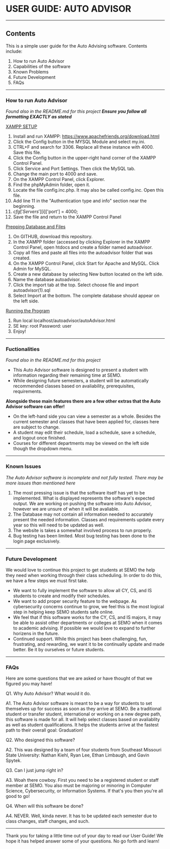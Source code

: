 # USER GUIDE: AUTO ADVISOR
---
## Contents
This is a simple user guide for the Auto Advising software.
Contents include:
1. How to run Auto Advisor
2. Capabilities of the software
3. Known Problems
4. Future Development
5. FAQs
---

### How to run Auto Advisor

*Found also in the README.md for this project*
***Ensure you follow all formatting EXACTLY as stated***

<ins>XAMPP SETUP</ins>
1. Install and run XAMPP: https://www.apachefriends.org/download.html
2. Click the Config button in the MYSQL Module and select my.ini.
3. CTRL+F and search for 3306. Replace all these instance with 4000. Save this file.
4. Click the Config button in the upper-right hand corner of the XAMPP Control Panel.
5. Click Service and Port Settings. Then click the MySQL tab. 
6. Change the main port to 4000 and save.
7. On the XAMPP Control Panel, click Explorer.
8. Find the phpMyAdmin folder, open it.
9. Locate the file config.inc.php. It may also be called config.inc. Open this file.
10. Add line 11 in the "Authentication type and info" section near the beginning.
11. $cfg['Servers'][$i]['port'] = 4000;
12. Save the file and return to the XAMPP Control Panel

<ins>Prepping Database and Files</ins>
1. On GITHUB, download this repository.
2. In the XAMPP folder (accessed by clicking Explorer in the XAMPP Control Panel, open htdocs and create a folder named autoadvisor.
3. Copy all files and paste all files into the autoadvisor folder that was created.
4. On the XAMPP Control Panel, click Start for Apache and MySQL. Click Admin for MySQL.
5. Create a new database by selecting New button located on the left side.
6. Name the database autoadvisor.
7. Click the import tab at the top. Select choose file and import autoadvisor(1).sql
8. Select Import at the bottom. The complete database should appear on the left side.

<ins>Running the Program</ins>
1. Run local localhost/autoadvisor/autoAdvisor.html
2. SE key: root    Password: user
3. Enjoy!

---
### Fuctionalities

*Found also in the README.md for this project*

* This Auto Advisor software is designed to present a student with information regarding their remaining time at SEMO.
* While designing future semesters, a student will be automatically recommended classes based on avaliability, prerequisites, requirements.

**Alongside these main features there are a few other extras that the Auto Advisor software can offer!**
* On the left-hand side you can view a semester as a whole. Besides the current semester and classes that have been applied for, classes here are subject to change.
* A student may edit their schedule, load a schedule, save a schedule, and logout once finished.
* Courses for different departments may be viewed on the left side though the dropdown menu.

---

### Known Issues

*The Auto Advisor software is incomplete and not fully tested. There may be more issues than mentioned here*

1. The most pressing issue is that the software itself has yet to be implemented. What is displayed represents the software's expected output. We are working on pushing the software into Auto Advisor, however we are unsure of when it will be avaliable.
2. The Database may not contain all information needed to accurately present the needed information. Classes and requirements update every year so this will need to be updated as well.
3. The website is takes a somewhat involved process to run properly.
4. Bug testing has been limited. Most bug testing has been done to the login page exclusively.

---

### Future Development

We would love to continue this project to get students at SEMO the help they need when working through their class scheduling. In order to do this, we have a few steps we must first take.

* We want to fully implement the software to allow all CY, CS, and IS students to create and modify their schedules.
* We want to add proper security feature to the webpage. As cybersecurity concerns continue to grow, we feel this is the most logical step in helping keep SEMO students safe online.
* We feel that if this software works for the CY, CS, and IS majors, it may be able to assist other departments or colleges at SEMO when it comes to academic advising. If possible we would love to expand to further horizens in the future.
* Continued support. While this project has been challenging, fun, frustrating, and rewarding, we want it to be continually update and made better. Be it by ourselves or future students.

---

### FAQs

Here are some questions that we are asked or have thought of that we figured you may have!

Q1. Why Auto Advisor? What would it do.

A1. The Auto Advisor software is meant to be a way for students to set themselves up for success as soon as they arrive at SEMO. Be a traditional student or transfer student, international or working on a new degree path, this software is made for all. It will help select classes based on avaliablity as well as student qualifications. It helps the students arrive at the fastest path to their overall goal: Graduation!



Q2. Who designed this software?

A2. This was designed by a team of four students from Southeast Missouri State University: Nathan Kiehl, Ryan Lee, Ethan Limbaugh, and Gavin Spytek.



Q3. Can I just jump right in?

A3. Woah there cowboy. First you need to be a registered student or staff member at SEMO. You also must be majoring or minoring in Computer Science, Cybersecurity, or Information Systems. If that's you then you're all good to go!



Q4. When will this software be done?

A4. NEVER. Well, kinda never. It has to be updated each semester due to class changes, staff changes, and such.

---

Thank you for taking a little time out of your day to read our User Guide! We hope it has helped answer some of your questions.
No go forth and learn!
   
